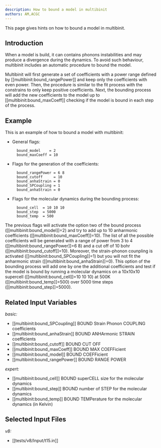 ```yaml
---
description: How to bound a model in multibinit
authors: AM,ACGC
---
```


This page gives hints on how to bound a model in multibinit.

## Introduction

When a model is build, it can contains phonons instabilities and may produce a divergence during the dynamics.
To avoid such behaviour,  multibinit includes an automatic procedure to bound the model.

Multibinit will first generate a set of coefficients with a power range defined by [[multibinit:bound_rangePower]] and keep only the coefficients with even power.
Then, the procedure is similar to the fit process with the constrains to only keep positive coefficients. Next, the bounding process will add the new coefficients to the model up to [[multibinit:bound_maxCoeff]] checking if the model is bound in each step of the process. 

## Example

This is an example of how to bound a model with multibinit:

* General flags:

        bound_model    = 2
        bound_maxCoeff = 10  

* Flags for the generation of the coefficients:
  
        bound_rangePower = 6 8
        bound_cutoff     = 10 
        bound_anhaStrain = 0
        bound_SPCoupling = 1
        bound_anhaStrain = 0
  
* Flags for the molecular dynamics during the bounding process:

        bound_cell  = 10 10 10
        bound_step  = 5000  
        bound_temp  = 500
  
The previous flags will activate the option two of the bound process ([[multibinit:bound_model]]=2) and try to add up to 10 anharmonic coefficients ([[multibinit:bound_maxCoeff]]=10). The list of all the possible coefficients will be generated with a range of power from 3 to 4 ([[multibinit:bound_rangePower]]=6 8) and a cut off of 10 bohr ([[multibinit:bound_cutoff]]=10). Moreover, the strain-phonon counpling is activated ([[multibinit:bound_SPCoupling]]=1) but you will not fit the anharmonic strain ([[multibinit:bound_anhaStrain]]=0). This option of the bounding process will add one by one the additional coefficients and test if the model is bound by running a molecular dynamics on a 10x10x10 supercell  ([[multibinit:bound_cell]]=10 10 10) at 500K  ([[multibinit:bound_temp]]=500)  over 5000 time steps ([[multibinit:bound_step]]=5000).

## Related Input Variables

*basic:*

- [[multibinit:bound_SPCoupling]]  BOUND Strain Phonon COUPLING coefficients
- [[multibinit:bound_anhaStrain]]  BOUND ANHArmonic STRAIN coefficients
- [[multibinit:bound_cutoff]]  BOUND CUT OFF
- [[multibinit:bound_maxCoeff]]  BOUND MAX COEFFicient
- [[multibinit:bound_model]]  BOUND COEFFicient
- [[multibinit:bound_rangePower]]  BOUND RANGE POWER
 
*expert:*

- [[multibinit:bound_cell]]  BOUND superCELL size for the molecular dynamics
- [[multibinit:bound_step]]  BOUND number of STEP for the molecular dynamics
- [[multibinit:bound_temp]]  BOUND TEMPerature for the molecular dynamics (in Kelvin)
 

## Selected Input Files

*v8:*

- [[tests/v8/Input/t15.in]]
 

